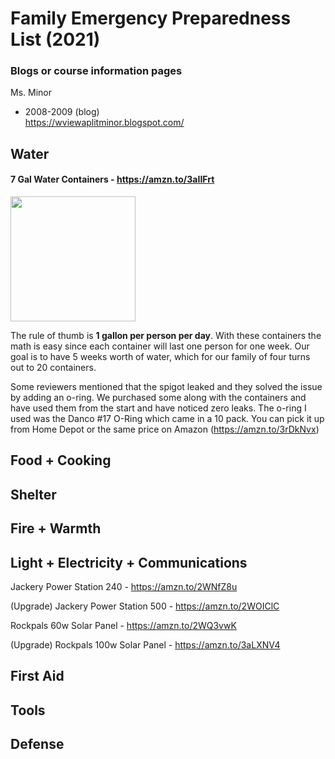 # Family Emergency Preparedness List (2021)

### Blogs or course information pages

Ms. Minor
* 2008-2009 (blog)  
https://wviewaplitminor.blogspot.com/

## Water

#### 7 Gal Water Containers - <https://amzn.to/3aIIFrt>

<p><img src="https://images-na.ssl-images-amazon.com/images/I/41x%2BN7Wsb-L._AC_.jpg" height="200"></p>

The rule of thumb is <strong>1 gallon per person per day</strong>. With these containers the math is easy since each container will last one person for one week. Our goal is to have 5 weeks worth of water, which for our family of four turns out to 20 containers.

Some reviewers mentioned that the spigot leaked and they solved the issue by adding an o-ring. We purchased some along with the containers and have used them from the start and have noticed zero leaks. The o-ring I used was the Danco #17 O-Ring which came in a 10 pack. You can pick it up from Home Depot or the same price on Amazon (<https://amzn.to/3rDkNvx>)

## Food + Cooking

## Shelter

## Fire + Warmth

## Light + Electricity + Communications

Jackery Power Station 240 - https://amzn.to/2WNfZ8u

(Upgrade) Jackery Power Station 500 - https://amzn.to/2WOIClC

Rockpals 60w Solar Panel - https://amzn.to/2WQ3vwK

(Upgrade) Rockpals 100w Solar Panel - https://amzn.to/3aLXNV4

## First Aid

## Tools

## Defense
